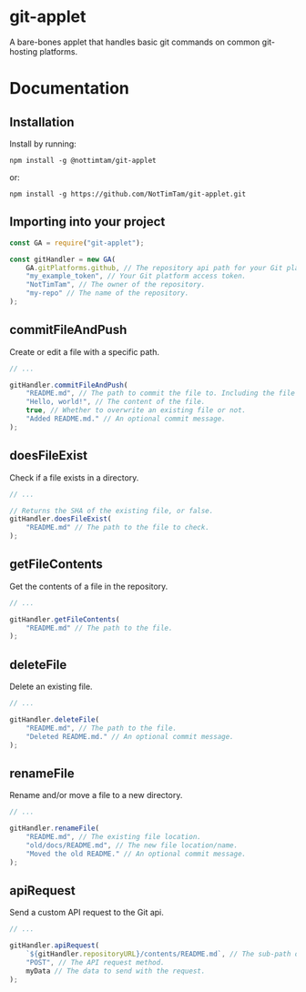 # git-applet

A bare-bones applet that handles basic git commands on common git-hosting platforms.

# Documentation

## Installation

Install by running:

```terminal
npm install -g @nottimtam/git-applet
```

or:

```terminal
npm install -g https://github.com/NotTimTam/git-applet.git
```

## Importing into your project

```js
const GA = require("git-applet");

const gitHandler = new GA(
	GA.gitPlatforms.github, // The repository api path for your Git platform. Common ones are stored under GA.gitPlatforms.
	"my_example_token", // Your Git platform access token.
	"NotTimTam", // The owner of the repository.
	"my-repo" // The name of the repository.
);
```

## commitFileAndPush

Create or edit a file with a specific path.

```js
// ...

gitHandler.commitFileAndPush(
	"README.md", // The path to commit the file to. Including the file's name and file extension.
	"Hello, world!", // The content of the file.
	true, // Whether to overwrite an existing file or not.
	"Added README.md." // An optional commit message.
);
```

## doesFileExist

Check if a file exists in a directory.

```js
// ...

// Returns the SHA of the existing file, or false.
gitHandler.doesFileExist(
	"README.md" // The path to the file to check.
);
```

## getFileContents

Get the contents of a file in the repository.

```js
// ...

gitHandler.getFileContents(
	"README.md" // The path to the file.
);
```

## deleteFile

Delete an existing file.

```js
// ...

gitHandler.deleteFile(
	"README.md", // The path to the file.
	"Deleted README.md." // An optional commit message.
);
```

## renameFile

Rename and/or move a file to a new directory.

```js
// ...

gitHandler.renameFile(
	"README.md", // The existing file location.
	"old/docs/README.md", // The new file location/name.
	"Moved the old README." // An optional commit message.
);
```

## apiRequest

Send a custom API request to the Git api.

```js
// ...

gitHandler.apiRequest(
	`${gitHandler.repositoryURL}/contents/README.md`, // The sub-path of the repo API url.
	"POST", // The API request method.
	myData // The data to send with the request.
);
```
